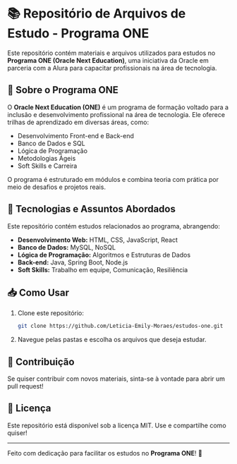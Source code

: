 # 📚 Repositório de Arquivos de Estudo - Programa ONE

Este repositório contém materiais e arquivos utilizados para estudos no **Programa ONE (Oracle Next Education)**, uma iniciativa da Oracle em parceria com a Alura para capacitar profissionais na área de tecnologia.

## 🌟 Sobre o Programa ONE

O **Oracle Next Education (ONE)** é um programa de formação voltado para a inclusão e desenvolvimento profissional na área de tecnologia. Ele oferece trilhas de aprendizado em diversas áreas, como:

- Desenvolvimento Front-end e Back-end
- Banco de Dados e SQL
- Lógica de Programação
- Metodologias Ágeis
- Soft Skills e Carreira

O programa é estruturado em módulos e combina teoria com prática por meio de desafios e projetos reais.

## 🚀 Tecnologias e Assuntos Abordados

Este repositório contém estudos relacionados ao programa, abrangendo:

- **Desenvolvimento Web:** HTML, CSS, JavaScript, React
- **Banco de Dados:** MySQL, NoSQL
- **Lógica de Programação:** Algoritmos e Estruturas de Dados
- **Back-end:** Java, Spring Boot, Node.js
- **Soft Skills:** Trabalho em equipe, Comunicação, Resiliência

## 📥 Como Usar

1. Clone este repositório:
   ```bash
   git clone https://github.com/Leticia-Emily-Moraes/estudos-one.git
   ```
2. Navegue pelas pastas e escolha os arquivos que deseja estudar.

## 🤝 Contribuição

Se quiser contribuir com novos materiais, sinta-se à vontade para abrir um pull request!

## 📜 Licença

Este repositório está disponível sob a licença MIT. Use e compartilhe como quiser!

---
Feito com dedicação para facilitar os estudos no **Programa ONE**! 🚀

